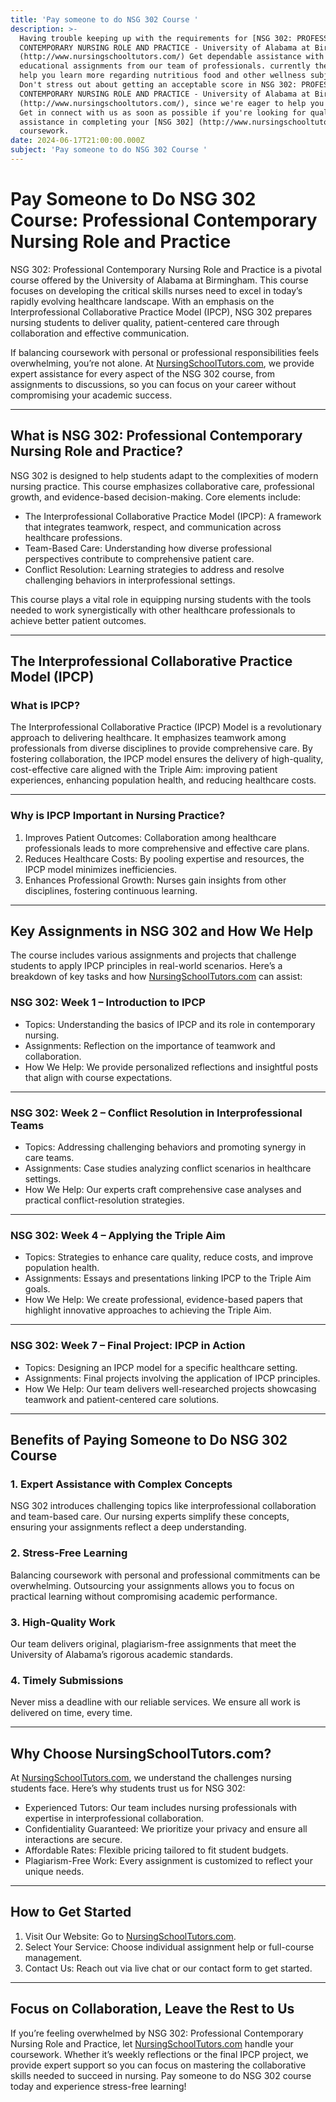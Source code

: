 ```yaml
---
title: 'Pay someone to do NSG 302 Course '
description: >-
  Having trouble keeping up with the requirements for [NSG 302: PROFESSIONAL
  CONTEMPORARY NURSING ROLE AND PRACTICE - University of Alabama at Birmingham]
  (http://www.nursingschooltutors.com/) Get dependable assistance with your
  educational assignments from our team of professionals. currently there to
  help you learn more regarding nutritious food and other wellness subjects.
  Don't stress out about getting an acceptable score in NSG 302: PROFESSIONAL
  CONTEMPORARY NURSING ROLE AND PRACTICE - University of Alabama at Birmingham]
  (http://www.nursingschooltutors.com/), since we're eager to help you flourish.
  Get in connect with us as soon as possible if you're looking for qualified
  assistance in completing your [NSG 302] (http://www.nursingschooltutors.com/)
  coursework.
date: 2024-06-17T21:00:00.000Z
subject: 'Pay someone to do NSG 302 Course '
---
```


# Pay Someone to Do NSG 302 Course: Professional Contemporary Nursing Role and Practice

NSG 302: Professional Contemporary Nursing Role and Practice is a pivotal course offered by the University of Alabama at Birmingham. This course focuses on developing the critical skills nurses need to excel in today’s rapidly evolving healthcare landscape. With an emphasis on the Interprofessional Collaborative Practice Model (IPCP), NSG 302 prepares nursing students to deliver quality, patient-centered care through collaboration and effective communication.

If balancing coursework with personal or professional responsibilities feels overwhelming, you’re not alone. At [NursingSchoolTutors.com](https://nursingschooltutors.com/), we provide expert assistance for every aspect of the NSG 302 course, from assignments to discussions, so you can focus on your career without compromising your academic success.

***

## What is NSG 302: Professional Contemporary Nursing Role and Practice?

NSG 302 is designed to help students adapt to the complexities of modern nursing practice. This course emphasizes collaborative care, professional growth, and evidence-based decision-making. Core elements include:

* The Interprofessional Collaborative Practice Model (IPCP): A framework that integrates teamwork, respect, and communication across healthcare professions.
* Team-Based Care: Understanding how diverse professional perspectives contribute to comprehensive patient care.
* Conflict Resolution: Learning strategies to address and resolve challenging behaviors in interprofessional settings.

This course plays a vital role in equipping nursing students with the tools needed to work synergistically with other healthcare professionals to achieve better patient outcomes.

***

## The Interprofessional Collaborative Practice Model (IPCP)

### What is IPCP?

The Interprofessional Collaborative Practice (IPCP) Model is a revolutionary approach to delivering healthcare. It emphasizes teamwork among professionals from diverse disciplines to provide comprehensive care. By fostering collaboration, the IPCP model ensures the delivery of high-quality, cost-effective care aligned with the Triple Aim: improving patient experiences, enhancing population health, and reducing healthcare costs.

***

### Why is IPCP Important in Nursing Practice?

1. Improves Patient Outcomes: Collaboration among healthcare professionals leads to more comprehensive and effective care plans.
2. Reduces Healthcare Costs: By pooling expertise and resources, the IPCP model minimizes inefficiencies.
3. Enhances Professional Growth: Nurses gain insights from other disciplines, fostering continuous learning.

***

## Key Assignments in NSG 302 and How We Help

The course includes various assignments and projects that challenge students to apply IPCP principles in real-world scenarios. Here’s a breakdown of key tasks and how [NursingSchoolTutors.com](https://nursingschooltutors.com/) can assist:

### NSG 302: Week 1 – Introduction to IPCP

* Topics: Understanding the basics of IPCP and its role in contemporary nursing.
* Assignments: Reflection on the importance of teamwork and collaboration.
* How We Help: We provide personalized reflections and insightful posts that align with course expectations.

***

### NSG 302: Week 2 – Conflict Resolution in Interprofessional Teams

* Topics: Addressing challenging behaviors and promoting synergy in care teams.
* Assignments: Case studies analyzing conflict scenarios in healthcare settings.
* How We Help: Our experts craft comprehensive case analyses and practical conflict-resolution strategies.

***

### NSG 302: Week 4 – Applying the Triple Aim

* Topics: Strategies to enhance care quality, reduce costs, and improve population health.
* Assignments: Essays and presentations linking IPCP to the Triple Aim goals.
* How We Help: We create professional, evidence-based papers that highlight innovative approaches to achieving the Triple Aim.

***

### NSG 302: Week 7 – Final Project: IPCP in Action

* Topics: Designing an IPCP model for a specific healthcare setting.
* Assignments: Final projects involving the application of IPCP principles.
* How We Help: Our team delivers well-researched projects showcasing teamwork and patient-centered care solutions.

***

## Benefits of Paying Someone to Do NSG 302 Course

### 1. Expert Assistance with Complex Concepts

NSG 302 introduces challenging topics like interprofessional collaboration and team-based care. Our nursing experts simplify these concepts, ensuring your assignments reflect a deep understanding.

### 2. Stress-Free Learning

Balancing coursework with personal and professional commitments can be overwhelming. Outsourcing your assignments allows you to focus on practical learning without compromising academic performance.

### 3. High-Quality Work

Our team delivers original, plagiarism-free assignments that meet the University of Alabama’s rigorous academic standards.

### 4. Timely Submissions

Never miss a deadline with our reliable services. We ensure all work is delivered on time, every time.

***

## Why Choose NursingSchoolTutors.com?

At [NursingSchoolTutors.com](https://nursingschooltutors.com/), we understand the challenges nursing students face. Here’s why students trust us for NSG 302:

* Experienced Tutors: Our team includes nursing professionals with expertise in interprofessional collaboration.
* Confidentiality Guaranteed: We prioritize your privacy and ensure all interactions are secure.
* Affordable Rates: Flexible pricing tailored to fit student budgets.
* Plagiarism-Free Work: Every assignment is customized to reflect your unique needs.

***

## How to Get Started

1. Visit Our Website: Go to [NursingSchoolTutors.com](https://nursingschooltutors.com/).
2. Select Your Service: Choose individual assignment help or full-course management.
3. Contact Us: Reach out via live chat or our contact form to get started.

***

## Focus on Collaboration, Leave the Rest to Us

If you’re feeling overwhelmed by NSG 302: Professional Contemporary Nursing Role and Practice, let [NursingSchoolTutors.com](https://nursingschooltutors.com/) handle your coursework. Whether it’s weekly reflections or the final IPCP project, we provide expert support so you can focus on mastering the collaborative skills needed to succeed in nursing. Pay someone to do NSG 302 course today and experience stress-free learning!
